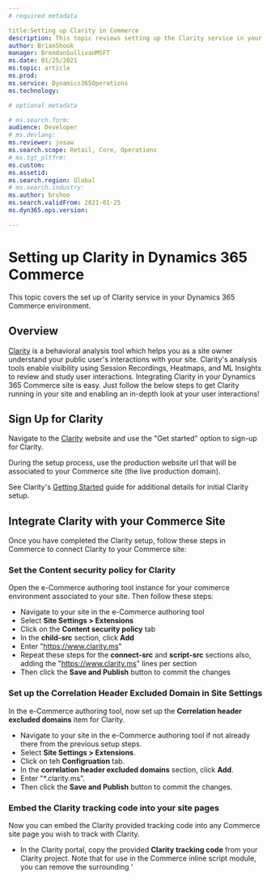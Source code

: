 ```yaml
---
# required metadata

title:Setting up Clarity in Commerce
description: This topic reviews setting up the Clarity service in your Dynamics 365 Commerce environment.
author: BrianShook
manager: BrendanSullivanMSFT
ms.date: 01/25/2021
ms.topic: article
ms.prod: 
ms.service: Dynamics365Operations
ms.technology: 

# optional metadata

# ms.search.form: 
audience: Developer
# ms.devlang: 
ms.reviewer: josaw
ms.search.scope: Retail, Core, Operations
# ms.tgt_pltfrm: 
ms.custom: 
ms.assetid: 
ms.search.region: Global
# ms.search.industry: 
ms.author: brshoo
ms.search.validFrom: 2021-01-25
ms.dyn365.ops.version: 

---
```


# Setting up Clarity in Dynamics 365 Commerce

This topic covers the set up of Clarity service in your Dynamics 365 Commerce environment. 

## Overview

[Clarity](https://clarity.microsoft.com/) is a behavioral analysis tool which helps you as a site owner understand your public user's interactions with your site. Clarity's analysis tools enable visibility using Session Recordings, Heatmaps, and ML Insights to review and study user interactions. Integrating Clarity in your Dynamics 365 Commerce site is easy. Just follow the below steps to get Clarity running in your site and enabling an in-depth look at your user interactions!

## Sign Up for Clarity

Navigate to the [Clarity](https://clarity.microsoft.com/) website and use the "Get started" option to sign-up for Clarity. 

During the setup process, use the production website url that will be associated to your Commerce site (the live production domain).

See Clarity's [Getting Started](https://docs.microsoft.com/en-us/clarity/getting-started) guide for additional details for initial Clarity setup.

## Integrate Clarity with your Commerce Site

Once you have completed the Clarity setup, follow these steps in Commerce to connect Clarity to your Commerce site:

### Set the Content security policy for Clarity

Open the e-Commerce authoring tool instance for your commerce environment associated to your site. Then follow these steps:

- Navigate to your site in the e-Commerce authoring tool
- Select **Site Settings > Extensions**
- Click on the **Content security policy** tab
- In the **child-src** section, click **Add**
- Enter "https://www.clarity.ms"
- Repeat these steps for the **connect-src** and **script-src** sections also, adding the "https://www.clarity.ms" lines per section
- Then click the **Save and Publish** button to commit the changes

### Set up the Correlation Header Excluded Domain in Site Settings

In the e-Commerce authoring tool, now set up the **Correlation header excluded domains** item for Clarity.

- Navigate to your site in the e-Commerce authoring tool if not already there from the previous setup steps.
- Select **Site Settings > Extensions**.
- Click on teh **Configruation** tab.
- In the **correlation header excluded domains** section, click **Add**.
- Enter "*.clarity.ms".
- Then click the **Save and Publish** button to commit the changes.

### Embed the Clarity tracking code into your site pages

Now you can embed the Clarity provided tracking code into any Commerce site page you wish to track with Clarity.

- In the Clarity portal, copy the provided **Clarity tracking code** from your Clarity project. Note that for use in the Commerce inline script module, you can remove the surrounding '<script>' tags from the string copied directly from the Clarity portal (The inline script module will add the necessary '<script>' tags when the page or fragment is published and rendered).

The **Inline script** module will be needed to include the Clarity script. This module can be added to a specific page directly or may be required to be added as an allowable option in your page's template- depending on your set up. The following instructions will provide an efficient means to include the Clarity script in Commerce by using the **Inline script** module in its own fragment and including the fragment into your template. This is the most efficient example to include the Clarity script across a range of pages (using the template).

- Navigate to your e-Commerce authoring tool instance for your Commerce environment associated to your site.
- Select the **Fragments** menu and click **New** to add a new fragment.
- In the **New fragment** dialogue, under the "Select a module" section, search for "Inline" and select the **Inline script** module name presented.
- In the **Fragment name** input, provide a name for your fragment. Click **OK** to create the fragment.
- With the new fragment page, select the "Default inline script" module selected, in the property panel under the "script tag", paste the Clarity script into the **Inline script** section. Be sure to remove the surrounding '<script>' tags if included in your copied script string from the Clarity portal.
- Click **Save** and then **Publish**.
- Navigate to the **Templates** menu in site builder and choose the template you wish to include with the fragment with Clarity inline script code.
- Click **Edit** on the chosen template.
- Select the "HTML Head" section of the template tree, click the '...' and choose **Add fragment**.
- In the "Select fragment" dialogue, choose your newly created fragment with the Clarity code by name.
- Click **Ok** Verify you see the fragment under the "HTML Head" section of the template tree.
- Click **Save** and then **Publish**.
- Repeat these last 6 steps for any additional templates you wish to add the Clarity code.

Now all pages utilizing the Templates updated with the Clarity fragment will have the Clarity code included. You can test that the script is present using the steps outlined in the (Clarity Set-Up: Verification)[https://docs.microsoft.com/en-us/clarity/clarity-setup#verification] section of the Clarity Setup page.

### Page-Specific Addition Option
If choosing to add the Clarity script to a specific page only, 
- Select a page you wish to track with Clarity from the **Pages** section of e-Commerce authoring tool and check-out for Editing
- Within the page editor, select the main or top-most node in the module tree view
- In the properties pane to the right-hand side, under **SEO Properties**, drop down the **INLINE SCRIPT** segment
    - **Note** that the Template for the page will require an **Inline script** module be added to the **HTML Head** section for **INLINE SCRIPT** to be available in a page instance.
- Expand the **script tag** dropdown and paste the Clarity tracking code into the **Inline script** section. Be sure to remove the surrounding '<script>' tags if included in your copied script string from the Clarity portal.
- **Save** your changes and **Check-in** your page edit. Then select **Publish** to publish the page.

Once the Clarity script is added to your site content, you should begin to see data and captures in your Clarity portal. Log in to Clarity and review results. Some time or traffic may be needed to begin seeing results.

